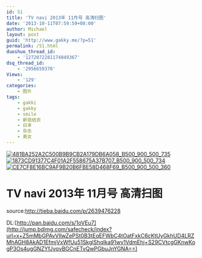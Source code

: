 ```yaml
---
id: 51
title: 'TV navi 2013年 11月号 高清扫图'
date: '2013-10-11T07:59:59+08:00'
author: Michael
layout: post
guid: 'http://www.gakky.me/?p=51'
permalink: /51.html
duoshuo_thread_id:
    - '1272072281174049367'
dsq_thread_id:
    - '2956659370'
Views:
    - '129'
categories:
    - 图片
tags:
    - gakki
    - gakky
    - smile
    - 新垣结衣
    - 日本
    - 杂志
    - 美女
---
```


[![481BA252A2C500B9B9CB2A179DB6A058_B500_900_500_735](http://www.yui-aragaki.org/wp-content/uploads/img/481BA252A2C500B9B9CB2A179DB6A058_B500_900_500_735.jpeg)](http://www.yui-aragaki.org/wp-content/uploads/img/481BA252A2C500B9B9CB2A179DB6A058_B1280_1280_1280_1881.jpeg) [![1873CD91377C4F01A2F558675A37B707_B500_900_500_734](http://www.yui-aragaki.org/wp-content/uploads/img/1873CD91377C4F01A2F558675A37B707_B500_900_500_734.jpeg)](http://www.yui-aragaki.org/wp-content/uploads/img/1873CD91377C4F01A2F558675A37B707_B1280_1280_1280_1879.jpeg) [![CE7CF8E16BC9AF9B20B6FBE58D468F69_B500_900_500_360](http://www.yui-aragaki.org/wp-content/uploads/img/CE7CF8E16BC9AF9B20B6FBE58D468F69_B500_900_500_360.jpeg)](http://www.yui-aragaki.org/wp-content/uploads/img/CE7CF8E16BC9AF9B20B6FBE58D468F69_B1280_1280_1280_921.jpeg)

# TV navi 2013年 11月号 高清扫图

source:<span></span><http://tieba.baidu.com/p/2639476228>[](http://tieba.baidu.com/p/2639476228)<span></span>

DL:[](http://pan.baidu.com/s/1oVEu7)[http://pan.baidu.com/s/1oVEu7](http://jump.bdimg.com/safecheck/index?url=x+Z5mMbGPAvVIlwZePSt0B3tEqEFWbC4tOatFxkC6cKtUyGkhUD4LRZMhAGH8AkAD1EfmjVxWfUu51SkglShqIka91wv1VdmEhj+S29CVtcgGKnwKogP3Os4ugGNZYfJyqvBGCnETvQwPGbuJnYGNA==)